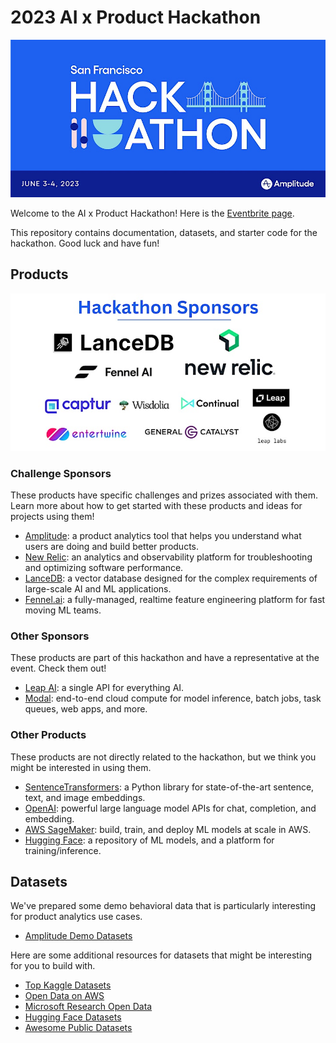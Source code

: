 # 2023 AI x Product Hackathon

![Hackathon Banner](images/hackathon-banner.jpeg)

Welcome to the AI x Product Hackathon! Here is the [Eventbrite page](https://www.eventbrite.ie/e/ai-x-product-hackathon-tickets-616404240677).

This repository contains documentation, datasets, and starter code for the hackathon. Good luck and have fun!

## Products

![Hackathon Sponsors](images/hackathon-sponsors.jpeg)

### Challenge Sponsors

These products have specific challenges and prizes associated with them. Learn more about how to get started with these products and ideas for projects using them!

- [Amplitude](challenge-sponsors/amplitude/README.md): a product analytics tool that helps you understand what users are doing and build better products.
- [New Relic](challenge-sponsors/newrelic/README.md): an analytics and observability platform for troubleshooting and optimizing software performance.
- [LanceDB](challenge-sponsors/lancedb/README.md): a vector database designed for the complex requirements of large-scale AI and ML applications.
- [Fennel.ai](challenge-sponsors/fennelai/README.md): a fully-managed, realtime feature engineering platform for fast moving ML teams.

### Other Sponsors

These products are part of this hackathon and have a representative at the event. Check them out!

- [Leap AI](other-sponsors/leap-ai/README.md): a single API for everything AI.
- [Modal](other-sponsors/modal/README.md): end-to-end cloud compute for model inference, batch jobs, task queues, web apps, and more.

### Other Products

These products are not directly related to the hackathon, but we think you might be interested in using them.

- [SentenceTransformers](other-products/sentence-transformers/README.md): a Python library for state-of-the-art sentence, text, and image embeddings.
- [OpenAI](other-products/openai/README.md): powerful large language model APIs for chat, completion, and embedding.
- [AWS SageMaker](other-products/sagemaker/README.md): build, train, and deploy ML models at scale in AWS.
- [Hugging Face](other-products/huggingface/README.md): a repository of ML models, and a platform for training/inference.

## Datasets

We've prepared some demo behavioral data that is particularly interesting for product analytics use cases.

- [Amplitude Demo Datasets](datasets/amplitude/README.md)

Here are some additional resources for datasets that might be interesting for you to build with.

- [Top Kaggle Datasets](https://www.kaggle.com/datasets?sort=votes)
- [Open Data on AWS](https://registry.opendata.aws/)
- [Microsoft Research Open Data](https://msropendata.com/)
- [Hugging Face Datasets](https://huggingface.co/datasets)
- [Awesome Public Datasets](https://github.com/awesomedata/awesome-public-datasets)
